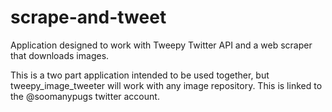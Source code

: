 # scrape-and-tweet
Application designed to work with Tweepy Twitter API and a web scraper that downloads images. 

This is a two part application intended to be used together, but tweepy_image_tweeter will work with any image repository.
This is linked to the @soomanypugs twitter account. 
